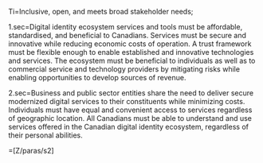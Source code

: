 Ti=Inclusive, open, and meets broad stakeholder needs;

1.sec=Digital identity ecosystem services and tools must be affordable, standardised, and beneficial to Canadians. Services must be secure and innovative while reducing economic costs of operation. A trust framework must be flexible enough to enable established and innovative technologies and services. The ecosystem must be beneficial to individuals as well as to commercial service and technology providers by mitigating risks while enabling opportunities to develop sources of revenue.

2.sec=Business and public sector entities share the need to deliver secure modernized digital services to their constituents while minimizing costs. Individuals must have equal and convenient access to services regardless of geographic location. All Canadians must be able to understand and use services offered in the Canadian digital identity ecosystem, regardless of their personal abilities.

=[Z/paras/s2]

